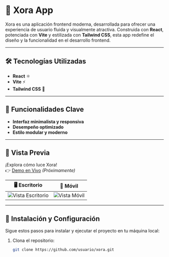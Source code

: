 # 🌟 Xora App

Xora es una aplicación frontend moderna, desarrollada para ofrecer una experiencia de usuario fluida y visualmente atractiva. Construida con **React**, potenciada con **Vite** y estilizada con **Tailwind CSS**, esta app redefine el diseño y la funcionalidad en el desarrollo frontend.

---

## 🛠️ Tecnologías Utilizadas

- **React** ⚛️
- **Vite** ⚡
- **Tailwind CSS** 🎨

---

## 🚀 Funcionalidades Clave

- **Interfaz minimalista y responsiva**
- **Desempeño optimizado**
- **Estilo modular y moderno**

---

## 🌈 Vista Previa

¡Explora cómo luce Xora!  
👉 [Demo en Vivo](#) *(Próximamente)*  

| 🖥️ Escritorio  | 📱 Móvil |
|----------------|----------|
| ![Vista Escritorio](#) | ![Vista Móvil](#) |

---

## 🚧 Instalación y Configuración

Sigue estos pasos para instalar y ejecutar el proyecto en tu máquina local:

1. Clona el repositorio:
   ```bash
   git clone https://github.com/usuario/xora.git